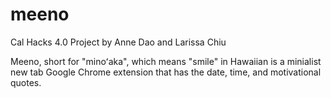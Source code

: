 # meeno
Cal Hacks 4.0 Project by Anne Dao and Larissa Chiu

Meeno, short for "minoʻaka", which means "smile" in Hawaiian is a minialist new tab Google Chrome extension that has the date, time, and motivational quotes. 
